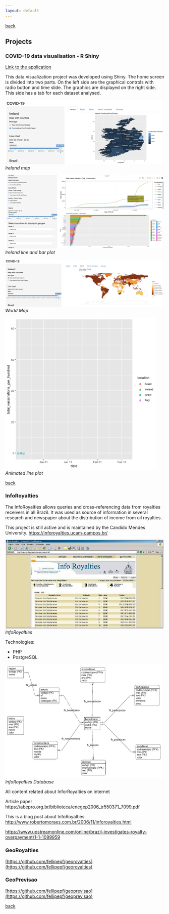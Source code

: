 ```yaml
---
layout: default
---
```


[back](./index.html#projects)

## Projects

### COVID-19 data visualisation - R Shiny

[Link to the application](https://fellipe.shinyapps.io/shiny_project/)

This data visualization project was developed using Shiny. The home screen is divided into two parts. 
On the left side are the graphical controls with radio button and time slide. 
The graphics are displayed on the right side. This side has a tab for each dataset analysed.

![ireland_map.png](/assets/images/ireland_map.png)*Ireland map*

![ireland_map.png](/assets/images/ireland_line_bar_plot.png)*Ireland line and bar plot*

![world_map.png](/assets/images/world_map.png)*World Map*

![line_plot_animated.gif](/assets/images/line_plot_animated.gif)*Animated line plot*

[back](./index.html#projects)

### InfoRoyalties

The InfoRoyalties allows queries and cross-referencing data from royalties receivers in all Brazil. It was used as source of information in several research and newspaper about the distribution of income from oil royalties. 

This project is still active and is maintained by the Candido Mendes University. 
https://inforoyalties.ucam-campos.br/

![InfoRoyalties.jpeg](/assets/images/InfoRoyalties.jpeg)*InfoRoyalties*

Technologies:
 - PHP
 - PostgreSQL

![inforoyalties_db.png](/assets/images/InfoRoyalties_db.png)*InfoRoyalties Database*

All content related about InforRoyalties on internet

Article paper 
https://abepro.org.br/biblioteca/enegep2006_tr550371_7099.pdf

This is a blog post about InfoRoyalties:
http://www.robertomoraes.com.br/2006/11/inforoyalties.html

https://www.upstreamonline.com/online/brazil-investigates-royalty-overpayment/1-1-1099959


### GeoRoyalties


[https://github.com/fellipepf/georoyalties](https://github.com/fellipepf/georoyalties)

### GeoPrevisao

[https://github.com/fellipepf/geoprevisao](https://github.com/fellipepf/geoprevisao)

[back](./index.html#projects)
